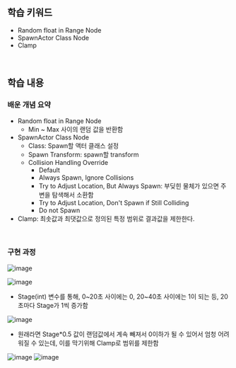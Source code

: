 ## 학습 키워드
- Random float in Range Node
- SpawnActor Class Node
- Clamp

<br/>

## 학습 내용
### 배운 개념 요약
- Random float in Range Node
  - Min ~ Max 사이의 랜덤 값을 반환함
- SpawnActor Class Node
  - Class: Spawn할 액터 클래스 설정
  - Spawn Transform: spawn할 transform
  - Collision Handling Override
    - Default
    - Always Spawn, Ignore Collisions
    - Try to Adjust Location, But Always Spawn: 부딪힌 물체가 있으면 주변을 탐색해서 소환함
    - Try to Adjust Location, Don't Spawn if Still Colliding
    - Do not Spawn
- Clamp: 최솟값과 최댓값으로 정의된 특정 범위로 결과값을 제한한다.

<br/>

### 구현 과정
![image](https://github.com/user-attachments/assets/3b03e4b2-af0b-4caf-85d8-a058742fca4a)

![image](https://github.com/user-attachments/assets/dc520385-80b8-4aa8-bb89-ea2f2d0971b4)
- Stage(int) 변수를 통해, 0~20초 사이에는 0, 20~40초 사이에는 1이 되는 등, 20초마다 Stage가 1씩 증가함

![image](https://github.com/user-attachments/assets/2107ce04-f508-49d8-8a79-1a0035d54485)
- 원래라면 Stage*0.5 값이 랜덤값에서 계속 빼져서 0이하가 될 수 있어서 엄청 어려워질 수 있는데, 이를 막기위해 Clamp로 범위를 제한함

![image](https://github.com/user-attachments/assets/f193c6c1-e5b4-4f29-b4d1-a420950969e5)
![image](https://github.com/user-attachments/assets/574c8f44-a245-46d7-888f-206beb71c65e)


<br/>
